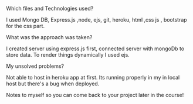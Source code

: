 Which files and Technologies used?

I used Mongo DB, Express.js ,node, ejs, git, heroku, html ,css js , bootstrap for the css part.


What was the approach was taken?

I created server using express.js first, connected server with mongoDb to store data. To render things dynamically I used ejs.


My unsolved problems?

 Not able to host in heroku app at first. Its running properly in my in local host but there's a bug when deployed.


Notes to myself so you can come back to your project later in the course!